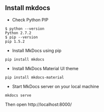 ## Install mkdocs

* Check Python PIP
```
$ python --version
Python 2.7.2
$ pip --version
pip 1.5.2
```

* Install MkDocs using pip
```
pip install mkdocs
```

* Install MkDocs Material UI theme
```
pip install mkdocs-material
```

* Start MkDocs server on your local machine
```
mkdocs serve
```
Then open http://localhost:8000/



